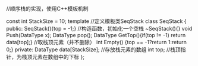 //顺序栈的实现，使用C++模板机制

const int StackSize = 10;
template<class DataType>    //定义模板类SeqStack
class SeqStack
{
    public:
       SeqStack(){top = -1;}   //构造函数，初始化一个空栈
       ~SeqStack(){}
       void Push(DataType x);
       DataType pop();
       DataType GetTop(){if(top != -1) return data[top];}  //取栈顶元素（并不删除）
       int Empty() {top == -1?return 1:return 0;}
    private:
      DataType data[StackSize];  //存放栈元素的数组
      int top;                  //栈顶指针，为栈顶元素在数组中的下标
};
